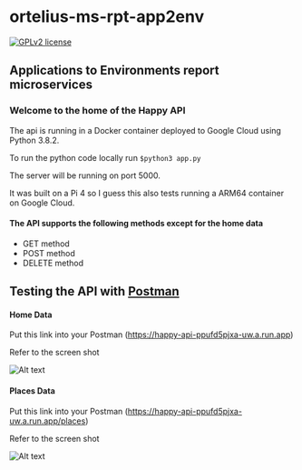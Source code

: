 # ortelius-ms-rpt-app2env

[![GPLv2 license](https://img.shields.io/badge/license-Apache%202-green)](https://github.com/chicks-net/ortelius-ms-rpt-app2env/blob/master/LICENSE)

## Applications to Environments report microservices
### Welcome to the home of the Happy API

The api is running in a Docker container deployed to Google Cloud using Python 3.8.2.

To run the python code locally run 
```$python3 app.py``` 

The server will be running on port 5000.

It was built on a Pi 4 so I guess this also tests running a ARM64 container on Google Cloud.

#### The API supports the following methods except for the home data
* GET method
* POST method
* DELETE method

## Testing the API with [Postman](https://www.postman.com/downloads/)

#### Home Data
Put this link into your Postman (https://happy-api-ppufd5pjxa-uw.a.run.app)


Refer to the screen shot




![Alt text](/../master/images/postman-home.jpg?raw=true "ET phone home...")

#### Places Data
Put this link into your Postman (https://happy-api-ppufd5pjxa-uw.a.run.app/places)


Refer to the screen shot




![Alt text](/../master/images/postman-places.jpg?raw=true "ET where do you want to go...")
